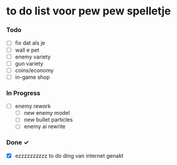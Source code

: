 # to do list voor pew pew spelletje

### Todo

- [ ] fix dat als je   
- [ ] wall e pet
- [ ] enemy variety
- [ ] gun variety
- [ ] coins/economy
- [ ] in-game shop

### In Progress

- [ ] enemy rework
  - [ ] new enemy model
  - [ ] new bullet particles
  - [ ] enemy ai rewrite

### Done ✓

- [x] ezzzzzzzzzz to do ding van internet genakt
